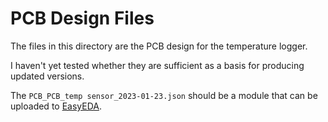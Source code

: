 # PCB Design Files

The files in this directory are the PCB design for the temperature logger. 

I haven't yet tested whether they are sufficient as a basis for producing updated versions.

The `PCB_PCB_temp sensor_2023-01-23.json` should be a module that can be uploaded to [EasyEDA](https://easyeda.com/).
